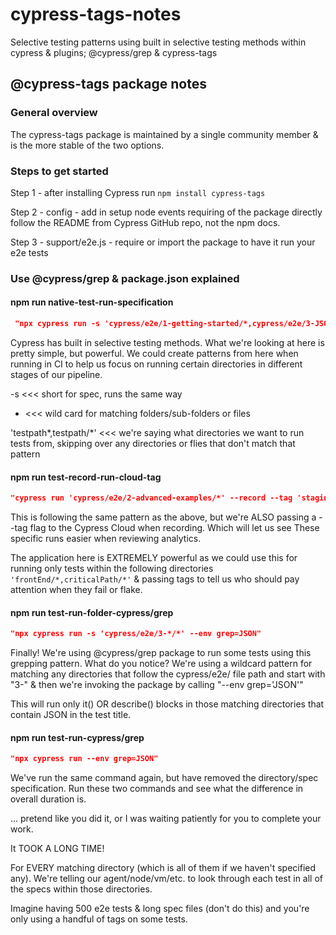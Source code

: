 # cypress-tags-notes
Selective testing patterns using built in selective testing methods within cypress &amp; plugins; @cypress/grep &amp; cypress-tags


## @cypress-tags package notes

### General overview

The cypress-tags package is maintained by a single community member & is the more stable of the two options.

### Steps to get started

Step 1 - after installing Cypress run `npm install cypress-tags`

Step 2 - config - add in setup node events requiring of the package directly follow the README from Cypress GitHub repo, not the npm docs.

Step 3 - support/e2e.js - require or import the package to have it run your e2e tests

### Use @cypress/grep & package.json explained

#### npm run native-test-run-specification

``` json
 "npx cypress run -s 'cypress/e2e/1-getting-started/*,cypress/e2e/3-JSONplaceholder-tests/*'"
 ```

Cypress has built in selective testing methods. What we're looking at here is pretty simple, but powerful. We could create patterns from here when running in CI to help us focus on running certain directories in different stages of our pipeline. 


-s <<< short for spec, runs the same way

* <<< wild card for matching folders/sub-folders or files

'testpath*,testpath/*'  <<< we're saying what directories we want to run tests from, skipping over any directories or flies that don't match that pattern

#### npm run test-record-run-cloud-tag

``` json
"cypress run 'cypress/e2e/2-advanced-examples/*' --record --tag 'staging'
 ```

This is following the same pattern as the above, but we're ALSO passing a --tag flag to the Cypress Cloud when recording. Which will let us see These specific runs easier when reviewing analytics. 

The application here is EXTREMELY powerful as we could use this for running only tests within the following directories ```'frontEnd/*,criticalPath/*'``` & passing tags to tell us who should pay attention when they fail or flake. 

#### npm run test-run-folder-cypress/grep

``` json
"npx cypress run -s 'cypress/e2e/3-*/*' --env grep=JSON"
 ```

Finally! We're using @cypress/grep package to run some tests using this grepping pattern. What do you notice? We're using a wildcard pattern for matching any directories that follow the cypress/e2e/ file path and start with "3-" & then we're invoking the package by calling "--env grep='JSON'"

This will run only it() OR describe() blocks in those matching directories that contain JSON in the test title. 

#### npm run test-run-cypress/grep

``` json
"npx cypress run --env grep=JSON"
 ```

We've run the same command again, but have removed the directory/spec specification. Run these two commands and see what the difference in overall duration is.

... pretend like you did it, or I was waiting patiently for you to complete your work. 

It TOOK A LONG TIME!

For EVERY matching directory (which is all of them if we haven't specified any). We're telling our agent/node/vm/etc. to look through each test in all of the specs within those directories. 

Imagine having 500 e2e tests & long spec files (don't do this) and you're only using a handful of tags on some tests.
